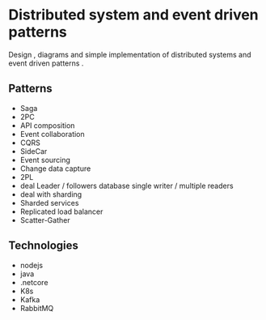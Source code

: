 Distributed system and event driven patterns
=========

Design , diagrams and simple implementation of distributed systems and event driven patterns .


## Patterns

- Saga
- 2PC
- API composition
- Event collaboration
- CQRS
- SideCar
- Event sourcing
- Change data capture
- 2PL
- deal Leader / followers database single writer / multiple readers
- deal with sharding
- Sharded services
- Replicated load balancer
- Scatter-Gather

## Technologies
- nodejs
- java
- .netcore
- K8s
- Kafka
- RabbitMQ
 

